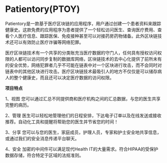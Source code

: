 # 

# Patientory(PTOY)

Patientory是一款基于医疗区块链的应用程序，用户通过创建一个患者资料来跟踪健康史。这款免费的应用程序为患者提供了一个轻松访问医生、查询医疗费用、查看个人医疗信息、跟踪医保、免疫接种甚至可以对接药房药物储备。此外区块链技术还可以有效防止医疗诈骗等网络犯罪。

医疗区块链技术有一个共享的分类账充当医疗数据的守门人，任何具有授权访问权限的人都可以访问同步复制的数据库网络，区块链技术的去中心化提供了前所未有的安全优势，网络犯罪者几乎不可能在链表中对一个区块进行攻击，而不会同时对链表中的其他区块进行攻击。医疗区块链技术最吸引人的地方不仅仅是可以储存病人的整个健康史，而且还可以决定医疗数据的访问权限。

**项目特点**

1、视图
您可以通过汇总不同提供商和医疗机构之间的汇总数据，与您的医生共享完整的病历。

2、管理
医生可以轻松地管理他们的日程安排，下达电子订单以及在线发送或接收推荐。自动化工具和提醒将帮助您的医生并节省您的时间！

3、分享
您可以与您的医生，家庭成员，护理人员，专家和护士安全地共享信息，或通过我们的安全消息传递平台聊天。

4、安全
加密的中间件可以满足现代Health IT的大量需求。符合HIPAA的受保护数据存储，符合特定于区域的法规准则。

